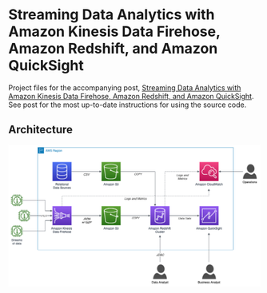 # Streaming Data Analytics with Amazon Kinesis Data Firehose, Amazon Redshift, and Amazon QuickSight

Project files for the accompanying post, [Streaming Data Analytics with Amazon Kinesis Data Firehose, Amazon Redshift, and Amazon QuickSight](https://tinyurl.com/streamingwarehouse). See post for the most up-to-date instructions for using the source code.

## Architecture

![Architecture](Streaming-Kinesis-Redshift.png)
